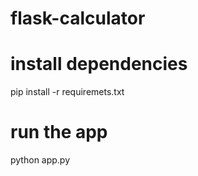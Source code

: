 # flask-calculator

# install dependencies
pip install -r requiremets.txt

# run the app
python app.py